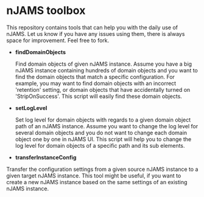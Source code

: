 # nJAMS toolbox
This repository contains tools that can help you with the daily use of nJAMS. Let us know if you have any issues using them, there is always space for improvement. Feel free to fork.

* **findDomainObjects**

  Find domain objects of given nJAMS instance. Assume you have a big nJAMS instance containing hundreds of domain objects and you want to find the domain objects that match a specific configuration. For example, you may want to find domain objects with an incorrect 'retention' setting, or domain objects that have accidentally turned on 'StripOnSuccess'. This script will easily find these domain objects.

* **setLogLevel**

  Set log level for domain objects with regards to a given domain object path of an nJAMS instance. Assume you want to change the log level for several domain objects and you do not want to change each domain object one by one in nJAMS UI. This script will help you to change the log level for domain objects of a specific path and its sub elements.

* **transferInstanceConfig**

Transfer the configuration settings from a given source nJAMS instance to a given target nJAMS instance. This tool might be useful, if you want to create a new nJAMS instance based on the same settings of an existing nJAMS instance.
